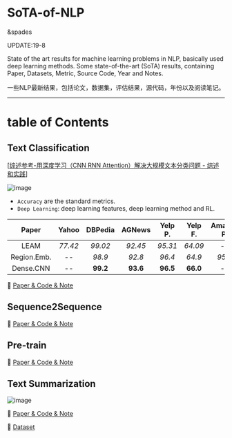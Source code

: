 # SoTA-of-NLP
&spades

UPDATE:19-8

State of the art  results for  machine learning problems in NLP, basically used deep learning methods.
Some state-of-the-art (SoTA) results, containing Paper, Datasets, Metric, Source Code, Year and Notes.

一些NLP最新结果，包括论文，数据集，评估结果，源代码，年份以及阅读笔记。

---
# table of Contents

## Text Classification 

[[综述参考-用深度学习（CNN RNN Attention）解决大规模文本分类问题 - 综述和实践](https://zhuanlan.zhihu.com/p/25928551)]

![image](https://github.com/fannn1217/Results-of-Deep-Learning-in-NLP-CV/blob/master/image/Text_Classification.png)

- `Accuracy` are the standard metrics.
- `Deep Learning`: deep learning features, deep learning method and RL.


|   Paper   | Yahoo | DBPedia | AGNews | Yelp P. | Yelp F. | Amazon P. | Amazon F. | Deep Learning | 
| :---------: | :----------: | :----------: | :--------: | :-----------: | :-------: | :-----------: | :-----------: | :--------: |
|     LEAM     |  *77.42*   |        *99.02*        |    *92.45*     |  *95.31*  |     *64.09*     |      --       |      --       |       Y       | 
|     Region.Emb.     |        --       |      *98.9*        |    *92.8*     |  *96.4*  |     *64.9*     |      *95.1*       |      *60.9*       |       Y       |  
|     Dense.CNN     |      --     |        **99.2**        |    **93.6**     |  **96.5**  |     **66.0**     |      --       |      **63.0**       |       Y       |


:full_moon_with_face: [Paper & Code & Note](https://github.com/fannn1217/Results-of-Deep-Learning-in-NLP/blob/master/Text_Classification.md)

## Sequence2Sequence 

:full_moon_with_face: [Paper & Code & Note](https://github.com/fannn1217/Results-of-Deep-Learning-in-NLP/blob/master/Sequence2Sequence.md)

## Pre-train 

:full_moon_with_face: [Paper & Code & Note](https://github.com/fannn1217/Results-of-Deep-Learning-in-NLP/blob/master/Pre-train.md)

## Text Summarization 

![image](https://github.com/fannn1217/Results-of-Deep-Learning-in-NLP-CV/blob/master/image/text_summarization.png)


:full_moon_with_face: [Paper & Code & Note](https://github.com/fannn1217/Results-of-Deep-Learning-in-NLP/blob/master/Text_Summarization.md)

:full_moon_with_face: [Dataset](https://github.com/fannn1217/Results-of-Deep-Learning-in-NLP/blob/master/Dataset_of_text_summarization.md)



